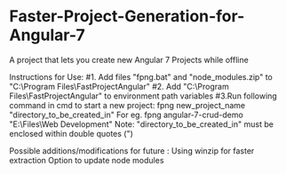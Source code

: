 # Faster-Project-Generation-for-Angular-7
A project that lets you create new Angular 7 Projects while offline

Instructions for Use:
#1. Add files "fpng.bat" and "node_modules.zip" to "C:\Program Files\FastProjectAngular"
#2. Add "C:\Program Files\FastProjectAngular" to environment path variables
#3.Run following command in cmd to start a new project:
    fpng new_project_name "directory_to_be_created_in"
 For eg.
      fpng angular-7-crud-demo "E:\Files\Web Development"
Note: "directory_to_be_created_in" must be enclosed within double quotes (")

Possible additions/modifications for future :
  Using winzip for faster extraction
  Option to update node modules
